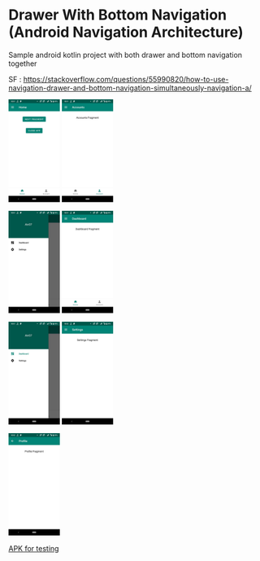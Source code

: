 # Drawer With Bottom Navigation (Android Navigation Architecture)

Sample android kotlin project with both drawer and bottom navigation together

SF : https://stackoverflow.com/questions/55990820/how-to-use-navigation-drawer-and-bottom-navigation-simultaneously-navigation-a/

<img src="extras/home.jpg" height="20%" width="20%">   <img src="extras/accounts.jpg" height="20%" width="20%">

<img src="extras/drawer.jpg" height="20%" width="20%">   <img src="extras/dashboard.jpg" height="20%" width="20%">

<img src="extras/drawer1.jpg" height="20%" width="20%">   <img src="extras/settings.jpg" height="20%" width="20%">

<img src="extras/profile.jpg" height="20%" width="20%">

[APK for testing](extras/drawer.with.bottom.navigation.architecture.v1.1.apk)
